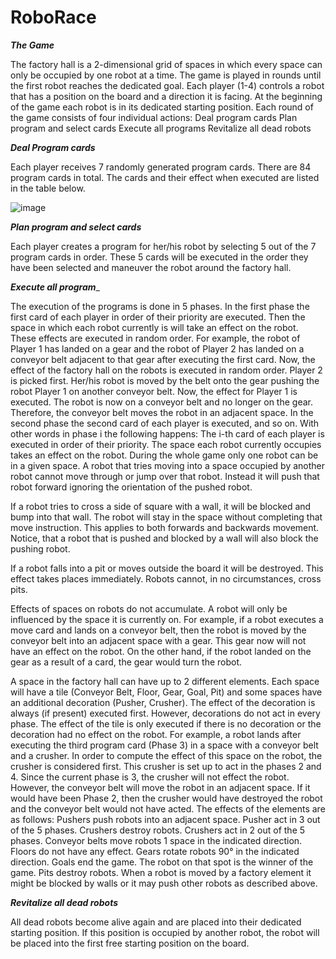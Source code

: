 # RoboRace

_**The Game**_

The factory hall is a 2-dimensional grid of spaces in which every space can only be occupied by one robot at a time. The game is played in rounds until the first robot reaches the dedicated goal. Each player (1-4) controls a robot that has a position on the board and a direction it is facing. At the beginning of the game each robot is in its dedicated starting position. Each round of the game consists of four individual actions:
Deal program cards
Plan program and select cards
Execute all programs
Revitalize all dead robots

_**Deal Program cards**_

Each player receives 7 randomly generated program cards. There are 84 program cards in total. The cards and their effect when executed are listed in the table below.


![image](https://user-images.githubusercontent.com/80646420/168396346-60a07e60-424e-42d1-ada1-1e69e331272a.png)

_**Plan program and select cards**_

Each player creates a program for her/his robot by selecting 5 out of the 7 program cards in order. These 5 cards will be executed in the order they have been selected and maneuver the robot around the factory hall.

_**Execute all program**__

The execution of the programs is done in 5 phases. In the first phase the first card of each player in order of their priority are executed. Then the space in which each robot currently is will take an effect on the robot. These effects are executed in random order. For example, the robot of Player 1 has landed on a gear and the robot of Player 2 has landed on a conveyor belt adjacent to that gear after executing the first card. Now, the effect of the factory hall on the robots is executed in random order. Player 2 is picked first. Her/his robot is moved by the belt onto the gear pushing the robot Player 1 on another conveyor belt. Now, the effect for Player 1 is executed. The robot is now on a conveyor belt and no longer on the gear. Therefore, the conveyor belt moves the robot in an adjacent space. In the second phase the second card of each player is executed, and so on. With other words in phase i the following happens:
The i-th card of each player is executed in order of their priority.
The space each robot currently occupies takes an effect on the robot.
During the whole game only one robot can be in a given space. A robot that tries moving into a space occupied by another robot cannot move through or jump over that robot. Instead it will push that robot forward ignoring the orientation of the pushed robot.

If a robot tries to cross a side of square with a wall, it will be blocked and bump into that wall. The robot will stay in the space without completing that move instruction. This applies to both forwards and backwards movement. Notice, that a robot that is pushed and blocked by a wall will also block the pushing robot.

If a robot falls into a pit or moves outside the board it will be destroyed. This effect takes places immediately. Robots cannot, in no circumstances, cross pits.

Effects of spaces on robots do not accumulate. A robot will only be influenced by the space it is currently on. For example, if a robot executes a move card and lands on a conveyor belt, then the robot is moved by the conveyor belt into an adjacent space with a gear. This gear now will not have an effect on the robot. On the other hand, if the robot landed on the gear as a result of a card, the gear would turn the robot.

A space in the factory hall can have up to 2 different elements. Each space will have a tile (Conveyor Belt, Floor, Gear, Goal, Pit) and some spaces have an additional decoration (Pusher, Crusher). The effect of the decoration is always (if present) executed first. However, decorations do not act in every phase. The effect of the tile is only executed if there is no decoration or the decoration had no effect on the robot. For example, a robot lands after executing the third program card (Phase 3) in a space with a conveyor belt and a crusher. In order to compute the effect of this space on the robot, the crusher is considered first. This crusher is set up to act in the phases 2 and 4. Since the current phase is 3, the crusher will not effect the robot. However, the conveyor belt will move the robot in an adjacent space. If it would have been Phase 2, then the crusher would have destroyed the robot and the conveyor belt would not have acted. The effects of the elements are as follows:
Pushers push robots into an adjacent space. Pusher act in 3 out of the 5 phases.
Crushers destroy robots. Crushers act in 2 out of the 5 phases.
Conveyor belts move robots 1 space in the indicated direction.
Floors do not have any effect.
Gears rotate robots 90° in the indicated direction.
Goals end the game. The robot on that spot is the winner of the game.
Pits destroy robots.
When a robot is moved by a factory element it might be blocked by walls or it may push other robots as described above.

_**Revitalize all dead robots**_

All dead robots become alive again and are placed into their dedicated starting position. If this position is occupied by another robot, the robot will be placed into the first free starting position on the board.
